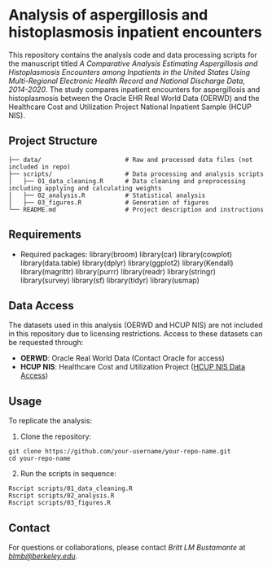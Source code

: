# Analysis of aspergillosis and histoplasmosis inpatient encounters

This repository contains the analysis code and data processing scripts for the manuscript titled *A Comparative Analysis Estimating Aspergillosis and Histoplasmosis Encounters among Inpatients in the United States Using Multi-Regional Electronic Health Record and National Discharge Data, 2014-2020*. The study compares inpatient encounters for aspergillosis and histoplasmosis between the Oracle EHR Real World Data (OERWD) and the Healthcare Cost and Utilization Project National Inpatient Sample (HCUP NIS).

## Project Structure

```
├── data/                       # Raw and processed data files (not included in repo)
├── scripts/                    # Data processing and analysis scripts
│   ├── 01_data_cleaning.R      # Data cleaning and preprocessing including applying and calculating weights
│   ├── 02_analysis.R           # Statistical analysis
│   ├── 03_figures.R            # Generation of figures
└── README.md                   # Project description and instructions
```

## Requirements

- Required packages:
library(broom)
library(car)
library(cowplot)
library(data.table)
library(dplyr)
library(ggplot2)
library(Kendall)
library(magrittr)
library(purrr)
library(readr)
library(stringr)
library(survey)
library(sf)
library(tidyr)
library(usmap)

## Data Access
The datasets used in this analysis (OERWD and HCUP NIS) are not included in this repository due to licensing restrictions. Access to these datasets can be requested through:

- **OERWD**: Oracle Real World Data (Contact Oracle for access)
- **HCUP NIS**: Healthcare Cost and Utilization Project ([HCUP NIS Data Access](https://www.hcup-us.ahrq.gov/nisoverview.jsp))

## Usage
To replicate the analysis:

1. Clone the repository:
```
git clone https://github.com/your-username/your-repo-name.git
cd your-repo-name
```

2. Run the scripts in sequence:
```
Rscript scripts/01_data_cleaning.R
Rscript scripts/02_analysis.R
Rscript scripts/03_figures.R
```
## Contact
For questions or collaborations, please contact *Britt LM Bustamante* at *blmb@berkeley.edu*.
